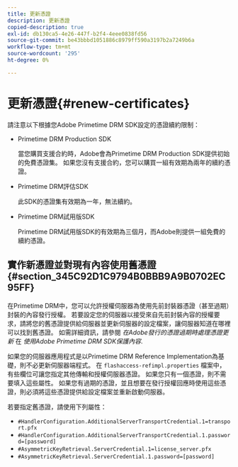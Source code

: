 ```yaml
---
title: 更新憑證
description: 更新憑證
copied-description: true
exl-id: db130ca5-4e26-447f-b2f4-4eee0838fd56
source-git-commit: be43bbbd1051886c8979ff590a3197b2a7249b6a
workflow-type: tm+mt
source-wordcount: '295'
ht-degree: 0%

---
```


# 更新憑證{#renew-certificates}

請注意以下根據您Adobe Primetime DRM SDK設定的憑證續約限制：

* Primetime DRM Production SDK

   當您購買支援合約時，Adobe會為Primetime DRM Production SDK提供初始的免費憑證集。 如果您沒有支援合約，您可以購買一組有效期為兩年的續約憑證。
* Primetime DRM評估SDK

   此SDK的憑證集有效期為一年，無法續約。
* Primetime DRM試用版SDK

   Primetime DRM試用版SDK的有效期為三個月，而Adobe則提供一組免費的續約憑證。

## 實作新憑證並對現有內容使用舊憑證 {#section_345C92D1C9794B0BBB9A9B0702EC95FF}

在Primetime DRM中，您可以允許授權伺服器為使用先前封裝器憑證（甚至過期）封裝的內容發行授權。 若要設定您的伺服器以接受來自先前封裝內容的授權要求，請將您的舊憑證提供給伺服器並更新伺服器的設定檔案，讓伺服器知道在哪裡可以找到舊憑證。 如需詳細資訊，請參閱 *在Adobe發行的憑證過期時處理憑證更新* 在 *使用Adobe Primetime DRM SDK保護內容*.

如果您的伺服器應用程式是以Primetime DRM Reference Implementation為基礎，則不必更新伺服器端程式。 在 `flashaccess-refimpl.properties` 檔案中，有些欄位可讓您指定其他傳輸和授權伺服器憑證。 如果您只有一個憑證，則不需要填入這些屬性。 如果您有過期的憑證，並且想要在發行授權回應時使用這些憑證，則必須將這些憑證提供給設定檔案並重新啟動伺服器。

若要指定舊憑證，請使用下列屬性：

* `#HandlerConfiguration.AdditionalServerTransportCredential.1=transport.pfx`
* `#HandlerConfiguration.AdditionalServerTransportCredential.1.password=[password]`
* `#AsymmetricKeyRetrieval.ServerCredential.1=license_server.pfx`
* `#AsymmetricKeyRetrieval.ServerCredential.1.password=[password]`
